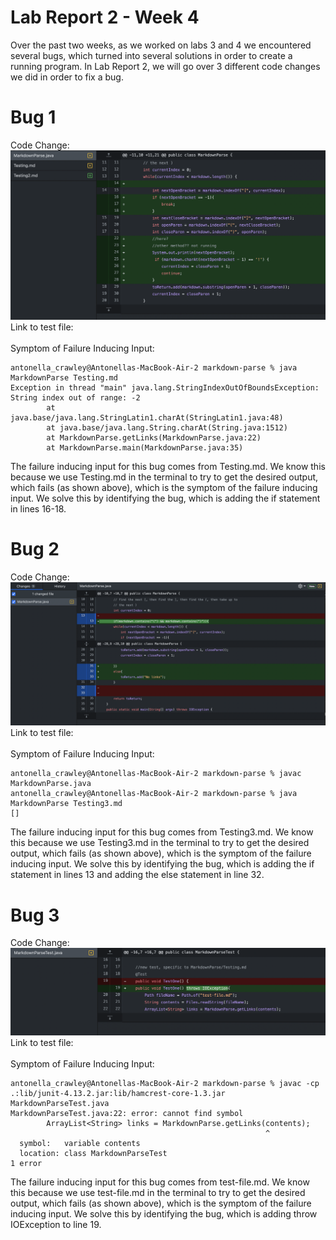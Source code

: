 # Lab Report 2 - Week 4
Over the past two weeks, as we worked on labs 3 and 4 we encountered several bugs, which turned into several solutions in  order to create a running program. In Lab Report 2, we will go over 3 different code changes we did in order to fix a bug.

# Bug 1
Code Change:
![Image](Bug1.png)
Link to test file:
<br/><br/>
Symptom of Failure Inducing Input:
```
antonella_crawley@Antonellas-MacBook-Air-2 markdown-parse % java MarkdownParse Testing.md
Exception in thread "main" java.lang.StringIndexOutOfBoundsException: String index out of range: -2
        at java.base/java.lang.StringLatin1.charAt(StringLatin1.java:48)
        at java.base/java.lang.String.charAt(String.java:1512)
        at MarkdownParse.getLinks(MarkdownParse.java:22)
        at MarkdownParse.main(MarkdownParse.java:35)

```
The failure inducing input for this bug comes from Testing.md. We know this because we use Testing.md in the terminal to try to get the desired output, which fails (as shown above), which is the symptom of the failure inducing input. We solve this by identifying the bug, which is adding the if statement in lines 16-18.

# Bug 2
Code Change:
![Image](Bug2.png)
Link to test file:
<br/><br/>
Symptom of Failure Inducing Input:
```
antonella_crawley@Antonellas-MacBook-Air-2 markdown-parse % javac MarkdownParse.java     
antonella_crawley@Antonellas-MacBook-Air-2 markdown-parse % java MarkdownParse Testing3.md
[]
```
The failure inducing input for this bug comes from Testing3.md. We know this because we use Testing3.md in the terminal to try to get the desired output, which fails (as shown above), which is the symptom of the failure inducing input. We solve this by identifying the bug, which is adding the if statement in lines 13 and adding the else statement in line 32.

# Bug 3
Code Change:
![Image](Bug3.png)
Link to test file:
<br/><br/>
Symptom of Failure Inducing Input:
```
antonella_crawley@Antonellas-MacBook-Air-2 markdown-parse % javac -cp .:lib/junit-4.13.2.jar:lib/hamcrest-core-1.3.jar MarkdownParseTest.java
MarkdownParseTest.java:22: error: cannot find symbol
        ArrayList<String> links = MarkdownParse.getLinks(contents);
                                                         ^
  symbol:   variable contents
  location: class MarkdownParseTest
1 error

```
The failure inducing input for this bug comes from test-file.md. We know this because we use test-file.md in the terminal to try to get the desired output, which fails (as shown above), which is the symptom of the failure inducing input. We solve this by identifying the bug, which is adding throw IOException to line 19.